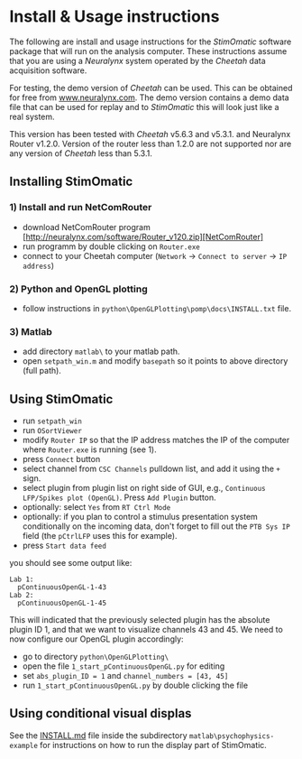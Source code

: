 # Install & Usage instructions #

The following are install and usage instructions for the *StimOmatic* software package that will run on the analysis computer. These instructions assume that you are using a *Neuralynx* system operated by the *Cheetah* data acquisition software.

For testing, the demo version of *Cheetah* can be used. This can be obtained for free from www.neuralynx.com. The demo version contains a demo data file that can be used for replay and to *StimOmatic* this will look just like a real system.

This version has been tested with *Cheetah* v5.6.3 and v5.3.1. and Neuralynx Router v1.2.0. Version of the router less than 1.2.0 are not supported nor are any version of *Cheetah* less than 5.3.1.

## Installing StimOmatic ##
### 1) Install and run NetComRouter ###

- download NetComRouter program [http://neuralynx.com/software/Router_v120.zip][NetComRouter] 
- run programm by double clicking on `Router.exe`
- connect to your Cheetah computer (`Network` -> `Connect to server` -> `IP address`)

### 2) Python and OpenGL plotting ###

- follow instructions in `python\OpenGLPlotting\pomp\docs\INSTALL.txt` file.

### 3) Matlab ###

- add directory  `matlab\` to your matlab path.
- open `setpath_win.m` and modify `basepath` so it points to above directory (full path).


## Using StimOmatic ##
 
- run `setpath_win`
- run `OSortViewer`
- modify `Router IP` so that the IP address matches the IP of the computer where `Router.exe` is running (see 1).
- press `Connect` button
- select channel from `CSC Channels` pulldown list, and add it using the `+` sign. 
- select plugin from plugin list on right side of GUI, e.g., `Continuous LFP/Spikes plot (OpenGL)`. Press `Add Plugin` button.
- optionally: select `Yes` from `RT Ctrl Mode`
- optionally: if you plan to control a stimulus presentation system conditionally on the incoming data,
  don't forget to fill out the `PTB Sys IP` field (the `pCtrlLFP` uses this for example).
- press `Start data feed` 

you should see some output like:

    Lab 1: 
      pContinuousOpenGL-1-43
    Lab 2: 
      pContinuousOpenGL-1-45
  
This will indicated that the previously selected plugin has the absolute plugin ID 1, and that we want to visualize channels 43 and 45. We need to now configure our OpenGL plugin accordingly: 

- go to directory `python\OpenGLPlotting\`
- open the file `1_start_pContinuousOpenGL.py` for editing
- set `abs_plugin_ID = 1` and `channel_numbers = [43, 45]`
- run `1_start_pContinuousOpenGL.py` by double clicking the file


## Using conditional visual displas ##

See the [INSTALL.md](matlab/psychophysics-example/INSTALL.md) file inside the subdirectory `matlab\psychophysics-example` for instructions on how to run the display part of StimOmatic.


[NetComRouter]: http://neuralynx.com/software/Router_v120.zip



